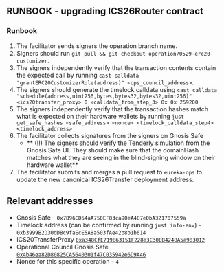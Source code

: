 ## RUNBOOK - upgrading ICS26Router contract

### Runbook
1. The facilitator sends signers the operation branch name.
2. Signers should run `git pull && git checkout operation/0529-erc20-customizer`.
3. The signers independently verify that the transaction contents contain the expected call by running `cast calldata "grantERC20CustomizerRole(address)" <ops_council_address>`. 
4. The signers should generate the timelock calldata using `cast calldata "schedule(address,uint256,bytes,bytes32,bytes32,uint256)" <ics20transfer_proxy> 0 <calldata_from_step_3> 0x 0x 259200`
5. The signers independently verify that the transaction hashes match what is expected on their hardware wallets by running `just get_safe_hashes <safe_address> <nonce> <timelock_calldata_step4> <timelock_address>`
6. The facilitator collects signatures from the signers on Gnosis Safe
    - ** (!!) The signers should verify the Tenderly simulation from the Gnosis Safe UI. They should make sure that the domainHash matches what they are seeing in the blind-signing window on their hardware wallet**
7. The facilitator submits and merges a pull request to `eureka-ops` to update the new canonical ICS26Transfer deployment address. 

## Relevant addresses

* Gnosis Safe - `0x7B96CD54aA750EF83ca90eA487e0bA321707559a`
* Timelock address (can be confirmed by running `just info-env`) - `0xb3999B2D30dD8c9faEcE5A8a503fAe42b8b1b614`
* ICS20TransferProxy [`0xa348CfE719B63151F228e3C30EB424BA5a983012`](https://etherscan.io/address/0xa348CfE719B63151F228e3C30EB424BA5a983012)
* Operational Council Gnosis Safe [`0x4b46ea82D80825CA5640301f47C035942e6D9A46`](https://etherscan.io/address/0x4b46ea82D80825CA5640301f47C035942e6D9A46)
* Nonce for this specific operation - `4`